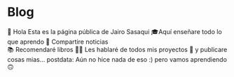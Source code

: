 # Blog
👋 Hola 
Esta es la página pública de Jairo Sasaqui
🎓Aquí enseñare todo lo que aprendo
📰 Compartire noticias  
📚 Recomendaré libros
👨‍💻 Les hablaré de todos mis proyectos
📝 y publicare cosas mias...
postdata: Aún no hice nada de eso :) pero vamos aprendiendo 🙃
